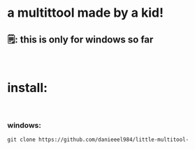 

<h1>a multittool made by a kid!</h1>

<h2>🗒: this is only for windows so far</h2>

<br>

<h1>install:</h1>
<br>
<h3>windows:</h3>
<code>git clone https://github.com/danieeel984/little-multitool-</code>
